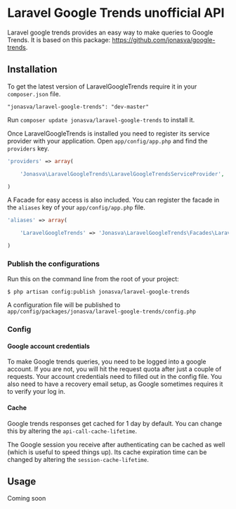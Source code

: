 # Laravel Google Trends unofficial API

Laravel google trends provides an easy way to make queries to Google Trends. It is based on this package: https://github.com/jonasva/google-trends.

## Installation

To get the latest version of LaravelGoogleTrends require it in your `composer.json` file.

~~~
"jonasva/laravel-google-trends": "dev-master"
~~~

Run `composer update jonasva/laravel-google-trends` to install it.

Once LaravelGoogleTrends is installed you need to register its service provider with your application. Open `app/config/app.php` and find the `providers` key.

~~~php
'providers' => array(

    'Jonasva\LaravelGoogleTrends\LaravelGoogleTrendsServiceProvider',

)
~~~

A Facade for easy access is also included. You can register the facade in the `aliases` key of your `app/config/app.php` file.

~~~php
'aliases' => array(

    'LaravelGoogleTrends' => 'Jonasva\LaravelGoogleTrends\Facades\LaravelGoogleTrends',

)
~~~

### Publish the configurations

Run this on the command line from the root of your project:

~~~
$ php artisan config:publish jonasva/laravel-google-trends
~~~

A configuration file will be published to `app/config/packages/jonasva/laravel-google-trends/config.php`

### Config

#### Google account credentials

To make Google trends queries, you need to be logged into a google account. If you are not, you will hit the request quota after just a couple of requests. Your account credentials need to filled out in the config file. You also need to have a recovery email setup, as Google sometimes requires it to verify your log in.

#### Cache

Google trends responses get cached for 1 day by default. You can change this by altering the `api-call-cache-lifetime`.

The Google session you receive after authenticating can be cached as well (which is useful to speed things up). Its cache expiration time can be changed by altering the `session-cache-lifetime`.

## Usage

Coming soon
